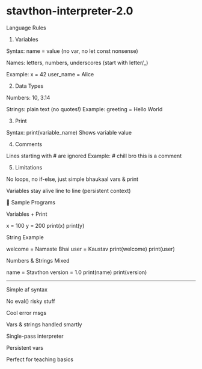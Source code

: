 # stavthon-interpreter-2.0

Language Rules

1. Variables

Syntax: name = value (no var, no let const nonsense)

Names: letters, numbers, underscores (start with letter/_)

Example:
x = 42
user_name = Alice


2. Data Types

Numbers: 10, 3.14

Strings: plain text (no quotes!)
Example: greeting = Hello World


3. Print

Syntax: print(variable_name)
Shows variable value


4. Comments

Lines starting with # are ignored
Example: # chill bro this is a comment


5. Limitations

No loops, no if-else, just simple bhaukaal vars & print

Variables stay alive line to line (persistent context)



🧪 Sample Programs

Variables + Print

x = 100
y = 200
print(x)
print(y)

String Example

welcome = Namaste Bhai
user = Kaustav
print(welcome)
print(user)

Numbers & Strings Mixed

name = Stavthon
version = 1.0
print(name)
print(version)


---

Simple af syntax

No eval() risky stuff

Cool error msgs

Vars & strings handled smartly

Single-pass interpreter

Persistent vars

Perfect for teaching basics
